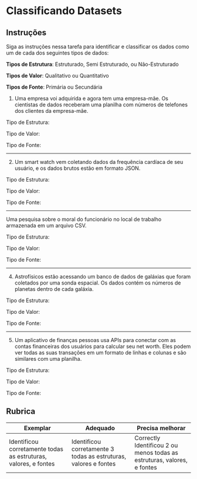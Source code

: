 # Classificando Datasets

## Instruções

Siga as instruções nessa tarefa para identificar e classificar os dados como um de cada dos seguintes tipos de dados:

**Tipos de Estrutura**: Estruturado, Semi Estruturado, ou Não-Estruturado

**Tipos de Valor**: Qualitativo ou Quantitativo 

**Tipos de Fonte**: Primária ou Secundária

1. Uma empresa voi adquirida e agora tem uma empresa-mãe. Os cientistas de dados receberam uma planilha com números de telefones dos clientes da empresa-mãe. 

Tipo de Estrutura:

Tipo de Valor: 

Tipo de Fonte: 

---

2. Um smart watch vem coletando dados da frequência cardíaca de seu usuário, e os dados brutos estão em formato JSON.

Tipo de Estrutura:

Tipo de Valor: 

Tipo de Fonte:  

---

Uma pesquisa sobre o moral do funcionário no local de trabalho armazenada em um arquivo CSV.

Tipo de Estrutura:

Tipo de Valor: 

Tipo de Fonte: 

---

4. Astrofísicos estão acessando um banco de dados de galáxias que foram coletados por uma sonda espacial. Os dados contém os números de planetas dentro de cada galáxia.

Tipo de Estrutura:

Tipo de Valor: 

Tipo de Fonte: 

---

5. Um aplicativo de finanças pessoas usa APIs para conectar com as contas financeiras dos usuários para calcular seu net worth. Eles podem ver todas as suas transações em um formato de linhas e colunas e são similares com uma planilha.

Tipo de Estrutura:

Tipo de Valor: 

Tipo de Fonte:  

## Rubrica

Exemplar | Adequado | Precisa melhorar
--- | --- | -- |
Identificou corretamente todas as estruturas, valores, e fontes |Identificou corretamente 3 todas as estruturas, valores e fontes|Correctly Identificou 2 ou menos todas as estruturas, valores, e fontes|